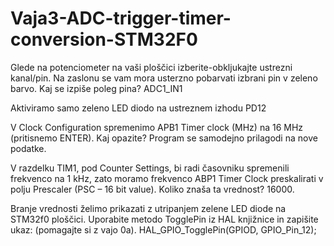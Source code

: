 # Vaja3-ADC-trigger-timer-conversion-STM32F0

Glede na potenciometer na vaši ploščici izberite-obkljukajte ustrezni kanal/pin. Na zaslonu se vam mora usterzno pobarvati izbrani pin v zeleno barvo. Kaj se izpiše poleg pina?
ADC1_IN1

Aktiviramo samo zeleno LED diodo na ustreznem izhodu
PD12

V Clock Configuration spremenimo APB1 Timer clock (MHz) na 16 MHz (pritisnemo ENTER). Kaj opazite?
Program se samodejno prilagodi na nove podatke.

V razdelku TIM1, pod Counter Settings, bi radi časovniku spremenili frekvenco na 1 kHz, zato moramo frekvenco ABP1 Timer Clock preskalirati v polju Prescaler (PSC – 16 bit value). Koliko znaša ta vrednost?
16000.

Branje vrednosti želimo prikazati z utripanjem zelene LED diode na STM32f0 ploščici. Uporabite metodo TogglePin iz HAL knjižnice in zapišite ukaz: (pomagajte si z vajo 0a).
HAL_GPIO_TogglePin(GPIOD, GPIO_Pin_12);
